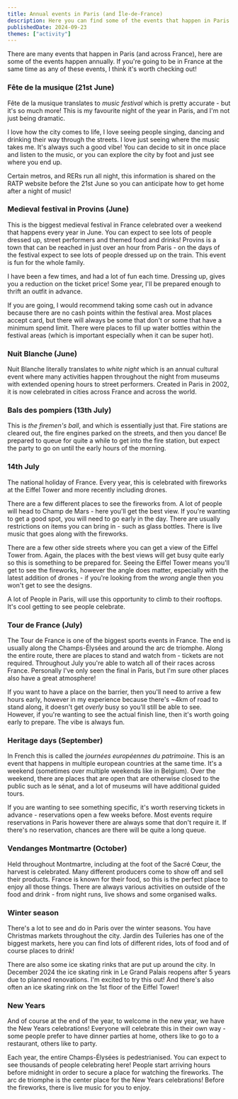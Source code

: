 ```yaml
---
title: Annual events in Paris (and Île-de-France)
description: Here you can find some of the events that happen in Paris each year, including one of my favourite nights of the year!
publishedDate: 2024-09-23
themes: ["activity"]
---
```


There are many events that happen in Paris (and across France), here are some of the events happen annually. If you're going to be in France at the same time as any of these events, I think it's worth checking out!

### Fête de la musique (21st June)

Fête de la musique translates to _music festival_ which is pretty accurate - but it's so much more! This is my favourite night of the year in Paris, and I'm not just being dramatic.

I love how the city comes to life, I love seeing people singing, dancing and drinking their way through the streets. I love just seeing where the music takes me. It's always such a good vibe! You can decide to sit in once place and listen to the music, or you can explore the city by foot and just see where you end up.

Certain metros, and RERs run all night, this information is shared on the RATP website before the 21st June so you can anticipate how to get home after a night of music!

### Medieval festival in Provins (June)

This is the biggest medieval festival in France celebrated over a weekend that happens every year in June. You can expect to see lots of people dressed up, street performers and themed food and drinks! Provins is a town that can be reached in just over an hour from Paris - on the days of the festival expect to see lots of people dressed up on the train. This event is fun for the whole family.

I have been a few times, and had a lot of fun each time. Dressing up, gives you a reduction on the ticket price! Some year, I'll be prepared enough to thrift an outfit in advance.

If you are going, I would recommend taking some cash out in advance because there are no cash points within the festival area. Most places accept card, but there will always be some that don't or some that have a minimum spend limit. There were places to fill up water bottles within the festival areas (which is important especially when it can be super hot).

### Nuit Blanche (June)

Nuit Blanche literally translates to _white night_ which is an annual cultural event where many activities happen throughout the night from museums with extended opening hours to street performers. Created in Paris in 2002, it is now celebrated in cities across France and across the world.

### Bals des pompiers (13th July)

This is _the firemen's ball_, and which is essentially just that. Fire stations are cleared out, the fire engines parked on the streets, and then you dance! Be prepared to queue for quite a while to get into the fire station, but expect the party to go on until the early hours of the morning.

### 14th July

The national holiday of France. Every year, this is celebrated with fireworks at the Eiffel Tower and more recently including drones.

There are a few different places to see the fireworks from. A lot of people will head to Champ de Mars - here you'll get the best view. If you're wanting to get a good spot, you will need to go early in the day. There are usually restrictions on items you can bring in - such as glass bottles. There is live music that goes along with the fireworks.

There are a few other side streets where you can get a view of the Eiffel Tower from. Again, the places with the best views will get busy quite early so this is something to be prepared for. Seeing the Eiffel Tower means you'll get to see the fireworks, however the angle does matter, especially with the latest addition of drones - if you're looking from the _wrong_ angle then you won't get to see the designs.

A lot of People in Paris, will use this opportunity to climb to their rooftops. It's cool getting to see people celebrate.

### Tour de France (July)

The Tour de France is one of the biggest sports events in France. The end is usually along the Champs-Élysées and around the arc de triomphe. Along the entire route, there are places to stand and watch from - tickets are not required. Throughout July you're able to watch all of their races across France. Personally I've only seen the final in Paris, but I'm sure other places also have a great atmosphere!

If you want to have a place on the barrier, then you'll need to arrive a few hours early, however in my experience because there's ~4km of road to stand along, it doesn't get _overly_ busy so you'll still be able to see. However, if you're wanting to see the actual finish line, then it's worth going early to prepare. The vibe is always fun.

### Heritage days (September)

In French this is called the _journées européennes du patrimoine_. This is an event that happens in multiple european countries at the same time. It's a weekend (sometimes over multiple weekends like in Belgium). Over the weekend, there are places that are open that are otherwise closed to the public such as le sénat, and a lot of museums will have additional guided tours.

If you are wanting to see something specific, it's worth reserving tickets in advance - reservations open a few weeks before. Most events require reservations in Paris however there are always some that don't require it. If there's no reservation, chances are there will be quite a long queue.

### Vendanges Montmartre (October)

Held throughout Montmartre, including at the foot of the Sacré Cœur, the harvest is celebrated. Many different producers come to show off and sell their products. France is known for their food, so this is the perfect place to enjoy all those things. There are always various activities on outside of the food and drink - from night runs, live shows and some organised walks.

### Winter season

There's a lot to see and do in Paris over the winter seasons. You have Christmas markets throughout the city. Jardin des Tuileries has one of the biggest markets, here you can find lots of different rides, lots of food and of course places to drink!

There are also some ice skating rinks that are put up around the city. In December 2024 the ice skating rink in Le Grand Palais reopens after 5 years due to planned renovations. I'm excited to try this out! And there's also often an ice skating rink on the 1st floor of the Eiffel Tower!

### New Years

And of course at the end of the year, to welcome in the new year, we have the New Years celebrations! Everyone will celebrate this in their own way - some people prefer to have dinner parties at home, others like to go to a restaurant, others like to party.

Each year, the entire Champs-Élysées is pedestrianised. You can expect to see thousands of people celebrating here! People start arriving hours before midnight in order to secure a place for watching the fireworks. The arc de triomphe is the center place for the New Years celebrations! Before the fireworks, there is live music for you to enjoy.
